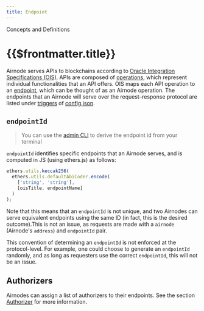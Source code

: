 ```yaml
---
title: Endpoint
---
```


<TitleSpan>Concepts and Definitions</TitleSpan>

# {{$frontmatter.title}}

<TocHeader />
<TOC class="table-of-contents" :include-level="[2,3]" />

Airnode serves APIs to blockchains according to
[Oracle Integration Specifications (OIS)](../reference/specifications/ois.md).
APIs are composed of
[operations](../reference/specifications/ois.md#_5-2-operation), which represent
individual functionalities that an API offers. OIS maps each API operation to an
[endpoint](../reference/specifications/ois.md#_5-endpoints), which can be
thought of as an Airnode operation. The endpoints that an Airnode will serve
over the request–response protocol are listed under
[triggers](../reference/deployment-files/config-json.md#triggers) of
[config.json](../reference/deployment-files/config-json.md).

## `endpointId`

> You can use the [admin CLI](../reference/packages/admin-cli.md) to derive the
> endpoint id from your terminal

`endpointId` identifies specific endpoints that an Airnode serves, and is
computed in JS (using ethers.js) as follows:

```js
ethers.utils.keccak256(
  ethers.utils.defaultAbiCoder.encode(
    ['string', 'string'],
    [oisTitle, endpointName]
  )
);
```

Note that this means that an `endpointId` is not unique, and two Airnodes can
serve equivalent endpoints using the same ID (in fact, this is the desired
outcome).This is not an issue, as requests are made with a `airnode` (Airnode's
`address`) and `endpointId` pair.

This convention of determining an `endpointId` is not enforced at the
protocol-level. For example, one could choose to generate an `endpointId`
randomly, and as long as requesters use the correct `endpointId`, this will not
be an issue.

## Authorizers

Airnodes can assign a list of authorizers to their endpoints. See the section
[Authorizer](authorization.md) for more information.
